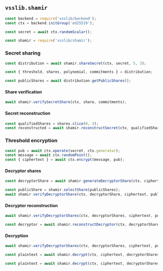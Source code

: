 ## `vsslib.shamir`

```js
const backend = require('vsslib/backend');
const ctx = backend.initGroup('ed25519');
```

```js
const secret = await ctx.randomScalar();
```

```js
const shamir = require('vsslib/shamir');
```

### Secret sharing

```js
const distribution = await shamir.shareSecret(ctx, secret, 5, 3);
```

```js
const { threshold, shares, polynomial, commitments } = distribution;
```

```js
const publicShares = await distribution.getPublicShares();
```

#### Share verification

```js
await shamir.verifySecretShare(ctx, share, commitments);
```

#### Secret reconstruction

```js
const qualifiedShares = shares.slice(0, 3);
const reconstructed = await shamir.reconstructSecret(ctx, qualifiedShares);
```

### Threshold encryption

```js
const pub = await ctx.operate(secret, ctx.generator);
const message = await ctx.randomPoint();
const { ciphertext } = await ctx.encrypt(message, pub);
```

#### Decryptor shares

```js
const decryptorShare = await shamir.generateDecryptorShare(ctx, ciphertext, share);
```

```js
const publicShare = shamir.selectShare(publicShares);
await shamir.verifyDecryptorShare(ctx, decryptorShare, ciphertext, publicShare);
```


#### Decryptor reconstruction

```js
await shamir.verifyDecryptorShares(ctx, decryptorShares, ciphertext, publicShares);
```

```js
const decryptor = await shamir.reconstructDecryptor(ctx, decryptorShares);
```

#### Decryption

```js
await shamir.verifyDecryptorShares(ctx, decryptorShares, ciphertext, publicShares);
```

```js
const plaintext = await shamir.decrypt(ctx, ciphertext, decryptorShares);
```

```js
const plaintext = await shamir.decrypt(ctx, ciphertext, decryptorShares, { threshold, publicShares });
```
